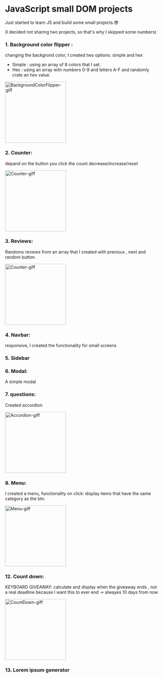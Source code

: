 # JavaScript small DOM projects

 Just started to learn JS and build some small projects.😎
 
(I decided not sharing two projects, so that's why I skipped some numbers)

### 1. Background color flipper :
changing the backgrond color, 
I created two options: simple and hex
- Simple : using an array of 8 colors that I set.
- Hex : using an array witn numbers 0-9 and letters A-F and randomly crate an hex value.


[<img src='https://ik.imagekit.io/mtbrfqmmh/ColorFlipper_m0NXpPyn3.gif?ik-sdk-version=javascript-1.4.3&updatedAt=1663102266481' alt='BackgroundColorFlipper-giff' height='200'>](https://github.com/shira1008/JavaScript-small-DOM-projects-/tree/main/project1%20-%20backgroundColor/setup)  

### 2. Counter: 
depand on the button you click the count decrease/increase/reset 

[<img src='https://ik.imagekit.io/mtbrfqmmh/Counter_vSTXjGY7J.gif?ik-sdk-version=javascript-1.4.3&updatedAt=1663103060335' alt='Counter-giff' height='200'>](https://github.com/shira1008/JavaScript-small-DOM-projects-/tree/main/project1%20-%20backgroundColor/setup)  

### 3. Reviews: 
Randoms reviews from an array that I created with previous , next and random button.

<img src='https://ik.imagekit.io/mtbrfqmmh/reviews_ETXEtIlbK.gif?ik-sdk-version=javascript-1.4.3&updatedAt=1663104054181' alt='Counter-giff' height='200'>


### 4. Navbar: 
responsive, I created the functionality for small screens

### 5. Sidebar

### 6. Modal: 
A simple modal

### 7. questions: 
Created accordion

<img src='https://ik.imagekit.io/mtbrfqmmh/accordion_ucOrwlQDx.gif?ik-sdk-version=javascript-1.4.3&updatedAt=1663104053080' alt='Accordion-giff' height='200'>

### 8. Menu: 
I created a menu, functionality on click: display items that have the same category as the btn. 

<img src='https://ik.imagekit.io/mtbrfqmmh/menu_l4Sf1OuxY.gif?ik-sdk-version=javascript-1.4.3&updatedAt=1663104054521' alt='Menu-giff' height='200'>

### 12. Count down:
KEYBOARD GIVEAWAY: calculate and display when the giveaway ends , not a real deadline because I want this to ever end -> alwayes 10 days from now

<img src='https://ik.imagekit.io/mtbrfqmmh/keyboard_Wd4c73b6x.gif?ik-sdk-version=javascript-1.4.3&updatedAt=1663104054333' alt='CountDown-giff' height='200'>


### 13. Lorem ipsum generator 

